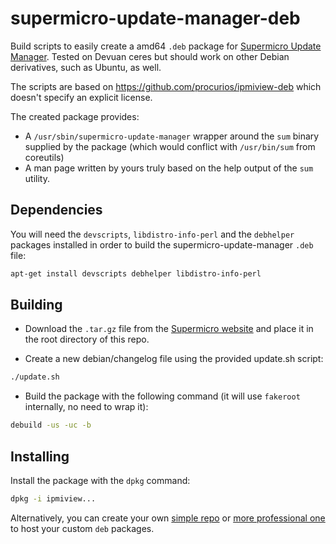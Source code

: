 
supermicro-update-manager-deb
=============

Build scripts to easily create a amd64 `.deb` package for [Supermicro Update Manager](https://www.supermicro.com/solutions/SMS_SUM.cfm).
Tested on Devuan ceres but should work on other Debian derivatives, such as Ubuntu, as well.

The scripts are based on https://github.com/procurios/ipmiview-deb which doesn't specify an explicit license.

The created package provides:

 * A `/usr/sbin/supermicro-update-manager` wrapper around the `sum` binary supplied by the package (which would conflict with `/usr/bin/sum` from coreutils)
 * A man page written by yours truly based on the help output of the `sum` utility.
 
Dependencies
------------

You will need the `devscripts`, `libdistro-info-perl` and the `debhelper` packages installed in order to build the supermicro-update-manager `.deb` file:

```sh
apt-get install devscripts debhelper libdistro-info-perl
```


Building
--------

* Download the `.tar.gz` file from the [Supermicro website](https://www.supermicro.com/solutions/SMS_SUM.cfm) and place it in the root directory of this repo.

* Create a new debian/changelog file using the provided update.sh script:
```sh
./update.sh
```

* Build the package with the following command (it will use `fakeroot` internally, no need to wrap it):

```sh
debuild -us -uc -b
```

Installing
----------

Install the package with the `dpkg` command:

```sh
dpkg -i ipmiview...
```

Alternatively, you can create your own [simple repo](https://wiki.debian.org/DebianRepository/HowTo/TrivialRepository) or 
[more professional one](https://wiki.debian.org/SettingUpSignedAptRepositoryWithReprepro) to host your custom `deb` packages.
